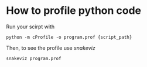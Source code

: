 # How to profile python code

Run your scirpt with

```
python -m cProfile -o program.prof {script_path}
```

Then, to see the profile use *snakeviz*

```
snakeviz program.prof
```

